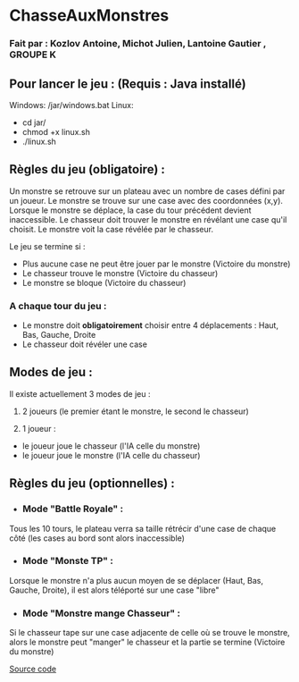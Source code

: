 # ChasseAuxMonstres
### Fait par : Kozlov Antoine, Michot Julien, Lantoine Gautier , GROUPE K

## Pour lancer le jeu : (Requis : Java installé)
Windows: /jar/windows.bat
Linux: 
 - cd jar/ 
 - chmod +x linux.sh
 - ./linux.sh

## Règles du jeu (obligatoire) : 
Un monstre se retrouve sur un plateau avec un nombre de cases défini par un joueur.
Le monstre se trouve sur une case avec des coordonnées (x,y).
Lorsque le monstre se déplace, la case du tour précédent devient inaccessible.
Le chasseur doit trouver le monstre en révélant une case qu'il choisit.
Le monstre voit la case révélée par le chasseur.

Le jeu se termine si : 
 - Plus aucune case ne peut être jouer par le monstre (Victoire du monstre)
 - Le chasseur trouve le monstre (Victoire du chasseur)
 - Le monstre se bloque (Victoire du chasseur)
### A chaque tour du jeu :
- Le monstre doit **obligatoirement** choisir entre 4 déplacements : Haut, Bas, Gauche, Droite
- Le chasseur doit révéler une case

## Modes de jeu :
Il existe actuellement 3 modes de jeu :

1. 2 joueurs (le premier étant le monstre, le second le chasseur)

2. 1 joueur :
 - le joueur joue le chasseur (l'IA celle du monstre)
 - le joueur joue le monstre (l'IA celle du chasseur)
 
## Règles du jeu (optionnelles) :
- ### Mode "Battle Royale" :
Tous les 10 tours, le plateau verra sa taille rétrécir d'une case de chaque côté (les cases au bord sont alors inaccessible)
- ### Mode "Monste TP" :
Lorsque le monstre n'a plus aucun moyen de se déplacer (Haut, Bas, Gauche, Droite), il est alors téléporté sur une case "libre"
- ### Mode "Monstre mange Chasseur" :
Si le chasseur tape sur une case adjacente de celle où se trouve le monstre, alors le monstre peut "manger" le chasseur et la partie se termine (Victoire du monstre)

[Source code](https://github.com/Azeyre/ChasseAuxMonstres)
